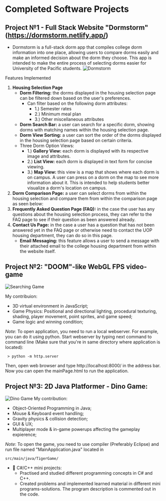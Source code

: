# Completed Software Projects
## Project №1 - Full Stack Website "Dormstorm" (https://dormstorm.netlify.app/)

- Dormstorm is a full-stack dorm app that compiles college dorm information into one place, allowing users to compare dorms easily and make an informed decision about the dorm they choose. This app is intended to make the entire process of selecting dorms easier for University of the Pacific students.
![Dormstorm ](https://i.imgur.com/TJchUGk.png)

Features Implemented
1. **Housing Selection Page**
    - **Dorm Filtering:** the dorms displayed in the housing selection page can be filtered down based on the user's preferences.
        - Can filter based on the following dorm attributes:
            - 1.) Semester rates
            - 2.) Minimum meal plan
            - 3.) Other miscellaneous attributes
    - **Dorm Search Bar:** a user can search for a specific dorm, showing dorms with matching names within the housing selection page.
    - **Dorm View Sorting:** a user can sort the order of the dorms displayed in the housing selection page based on certain criteria.
    - Three Dorm Option Views:
        - 1.) **Gallery View:** each dorm is displayed with its respective image and attributes.
        - 2.) **List View:** each dorm is displayed in text form for concise viewing.
        - 3.) **Map View:** this view is a map that shows where each dorm is on campus. A user can press on a dorm on the map to see more information about it. This is intended to help students better visualize a dorm's location on campus.
2. **Dorm Comparison Page:** a user can select dorms from within the housing selection and compare them from within the comparison page as seen below:
3. **Frequently Asked Question Page (FAQ):** in the case the user has any questions about the housing selection process, they can refer to the FAQ page to see if their question as been answered already. 
4. **Contact Us Page:** in the case a user has a question that has not been answered yet in the FAQ page or otherwise need to contact the UOP housing department, they can do so in this page.
    - **Email Messaging:** this feature allows a user to send a message with their attached email to the college housing department from within the website itself.

## Project №2: "DOOM"-like WebGL FPS video-game

![Searching Game](https://i.imgur.com/0ge0akD.png)

My contribuion:
  - 3D virtual environment in JavaScript;
  - Game Physics: Positional and directional lighting, procedural texturing, shading, player movement, point sprites, and game speed;
  - Game logic and winning condition;

*Note*: To open application, you need to run a local webserver. For example, you can do it using python. Start webserver by typing next command to command line (Make sure that you're in same directory where application is located):
```
 > python -m http.server
```
Then, open web browser and type http://localhost:8000/ in the address bar. Now you can open the mainPage.html to run the application.

## Project №3: 2D Java Platformer - Dino Game:

![Dino Game](https://i.imgur.com/lQINTK5.png)
My contribution:
  - Object-Oriented Programming in Java;
  - Mouse & Keyboard event handling;
  - Gravity physics & collision detection;
  - GUI & UX;
  - Multiplayer mode & in-game powerups affecting the gameplay expierence;

*Note*: To open the game, you need to use compiler (Preferably Eclipse) and run file named "MainApplication.java" located in
```
src/main/java/TigerGame/
```
 
- 👑 C#/C++ mini projects:
  - Practised and studied different programming concepts in C# and C++.
  - Created problems and implemented learned material in different mini programs-solutions. The program description is commented out in the code.
